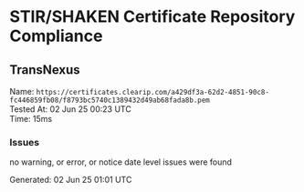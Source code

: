 # STIR/SHAKEN Certificate Repository Compliance

## TransNexus

Name: `https://certificates.clearip.com/a429df3a-62d2-4851-90c8-fc446859fb08/f8793bc5740c1389432d49ab68fada8b.pem`\
Tested At: 02 Jun 25 00:23 UTC\
Time: 15ms

### Issues

no warning, or error, or notice date level issues were found

Generated: 02 Jun 25 01:01 UTC